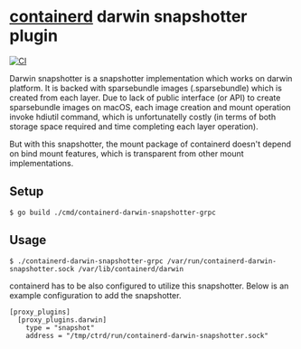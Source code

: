 # [containerd](https://github.com/containerd/containerd) darwin snapshotter plugin

[![CI](https://github.com/ukontainer/darwin-snapshotter/actions/workflows/ci.yml/badge.svg)](https://github.com/ukontainer/darwin-snapshotter/actions/workflows/ci.yml)

Darwin snapshotter is a snapshotter implementation which works on darwin platform.  It is backed with sparsebundle images (.sparsebundle) which is created from each layer.  Due to lack of public interface (or API) to create sparsebundle images on macOS, each image creation and mount operation invoke hdiutil command, which is unfortunatelly costly (in terms of both storage space required and time completing each layer operation).

But with this snapshotter, the mount package of containerd doesn't depend on bind mount features, which is transparent from other mount implementations.

## Setup

```console
$ go build ./cmd/containerd-darwin-snapshotter-grpc
```


## Usage

```console
$ ./containerd-darwin-snapshotter-grpc /var/run/containerd-darwin-snapshotter.sock /var/lib/containerd/darwin
```

containerd has to be also configured to utilize this snapshotter.  Below is an example configuration to add the snapshotter.

```
[proxy_plugins]
  [proxy_plugins.darwin]
    type = "snapshot"
    address = "/tmp/ctrd/run/containerd-darwin-snapshotter.sock"
```

